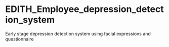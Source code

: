 # EDITH_Employee_depression_detection_system
Early stage depression detection system using facial expressions and questionnaire
